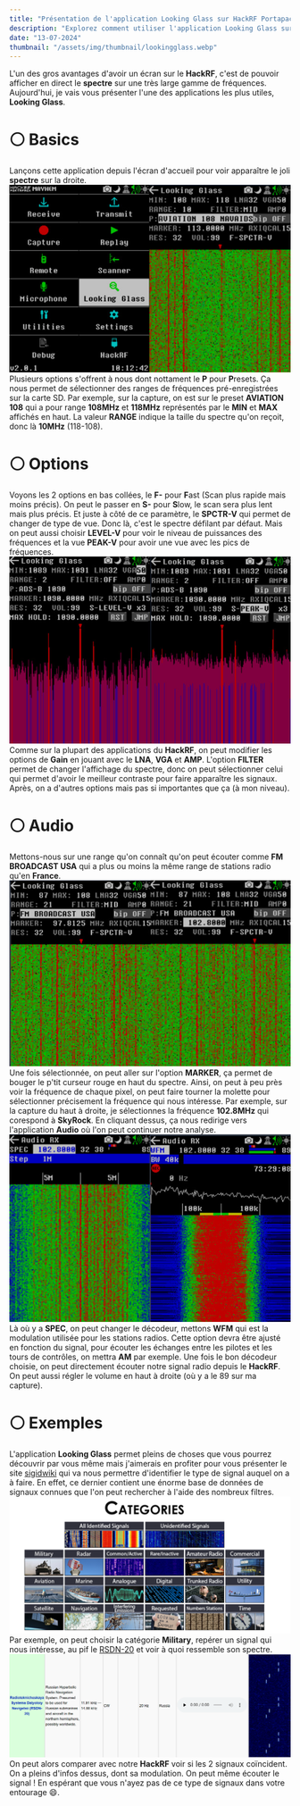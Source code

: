 ```yaml
---
title: "Présentation de l'application Looking Glass sur HackRF Portapack"
description: "Explorez comment utiliser l'application Looking Glass sur le HackRF Portapack H2 One pour analyser le spectre des fréquences et identifier divers signaux radio"
date: "13-07-2024"
thumbnail: "/assets/img/thumbnail/lookingglass.webp"
---
```

L'un des gros avantages d'avoir un écran sur le **HackRF**, c'est de pouvoir afficher en direct le **spectre** sur une très large gamme de fréquences. Aujourd'hui, je vais vous présenter l'une des applications les plus utiles, **Looking Glass**.   

# ⚪️ Basics
Lançons cette application depuis l'écran d'accueil pour voir apparaître le joli **spectre** sur la droite. 
![Looking Glass HackRF Portapack](../../../assets/img/pages/radio/hackrf/lookingglass/lookingglass1.jpg)
Plusieurs options s'offrent à nous dont nottament le **P** pour **P**resets. Ça nous permet de sélectionner des ranges de fréquences pré-enregistrées sur la carte SD.
Par exemple, sur la capture, on est sur le preset **AVIATION 108** qui a pour range **108MHz** et **118MHz** représentés par le **MIN** et **MAX** affichés en haut. 
La valeur **RANGE** indique la taille du spectre qu'on reçoit, donc là **10MHz** (118-108). 

# ⚪️ Options 
Voyons les 2 options en bas collées, le **F-** pour **F**ast (Scan plus rapide mais moins précis). On peut le passer en **S-** pour **S**low, le scan sera plus lent mais plus précis.
Et juste à côté de ce paramètre, le **SPCTR-V** qui permet de changer de type de vue. Donc là, c'est le spectre défilant par défaut. Mais on peut aussi choisir **LEVEL-V** pour voir le niveau de puissances des fréquences et la vue **PEAK-V** pour avoir une vue avec les pics de fréquences. 
![Looking Glass HackRF Portapack](../../../assets/img/pages/radio/hackrf/lookingglass/lookingglass4.jpg)
Comme sur la plupart des applications du **HackRF**, on peut modifier les options de **Gain** en jouant avec le **LNA**, **VGA** et **AMP**.
L'option **FILTER** permet de changer l'affichage du spectre, donc on peut sélectionner celui qui permet d'avoir le meilleur contraste pour faire apparaître les signaux.
Après, on a d'autres options mais pas si importantes que ça (à mon niveau).

# ⚪️ Audio
Mettons-nous sur une range qu'on connaît qu'on peut écouter comme **FM BROADCAST USA** qui a plus ou moins la même range de stations radio qu'en **France**.
![Looking Glass HackRF Portapack](../../../assets/img/pages/radio/hackrf/lookingglass/lookingglass2.jpg)
Une fois sélectionnée, on peut aller sur l'option **MARKER**, ça permet de bouger le p'tit curseur rouge en haut du spectre. Ainsi, on peut à peu près voir la fréquence de chaque pixel, on peut faire tourner la molette pour sélectionner précisement la fréquence qui nous intéresse. Par exemple, sur la capture du haut à droite, je sélectionnes la fréquence **102.8MHz** qui corespond à **SkyRock**.
En cliquant dessus, ça nous redirige vers l'application **Audio** où l'on peut continuer notre analyse. 
![Audio HackRF Portapack](../../../assets/img/pages/radio/hackrf/lookingglass/lookingglass3.jpg)
Là où y a **SPEC**, on peut changer le décodeur, mettons **WFM** qui est la modulation utilisée pour les stations radios. Cette option devra être ajusté en fonction du signal, pour écouter les échanges entre les pilotes et les tours de contrôles, on mettra **AM** par exemple. 
Une fois le bon décodeur choisie, on peut directement écouter notre signal radio depuis le **HackRF**. On peut aussi régler le volume en haut à droite (où y a le 89 sur ma capture). 

# ⚪️ Exemples
L'application **Looking Glass** permet pleins de choses que vous pourrez découvrir par vous même mais j'aimerais en profiter pour vous présenter le site [sigidwiki](https://www.sigidwiki.com/wiki/Signal_Identification_Guide) qui va nous permettre d'identifier le type de signal auquel on a à faire. En effet, ce dernier contient une énorme base de données de signaux connues que l'on peut rechercher à l'aide des nombreux filtres.
![Sigidwiki](../../../assets/img/pages/radio/hackrf/lookingglass/lookingglass5.png)
Par exemple, on peut choisir la catégorie **Military**, repérer un signal qui nous intéresse, au pif le [RSDN-20](https://en.wikipedia.org/wiki/Alpha_(navigation)) et voir à quoi ressemble son spectre.
![RSDN-20 Sigidwiki ](../../../assets/img/pages/radio/hackrf/lookingglass/lookingglass6.png)
On peut alors comparer avec notre **HackRF** voir si les 2 signaux coïncident. On a pleins d'infos dessus, dont sa modulation. On peut même écouter le signal ! 
En espérant que vous n'ayez pas de ce type de signaux dans votre entourage 😄.

